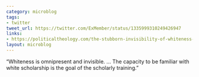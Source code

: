```yaml
---
category: microblog
tags:
- twitter
tweet_url: https://twitter.com/ExMember/status/1335999310249426947
links:
- https://politicaltheology.com/the-stubborn-invisibility-of-whiteness-in-biblical-scholarship/
layout: microblog
---
```

“Whiteness is omnipresent and invisible. … The capacity to be familiar with white scholarship is the goal of the scholarly training.”
